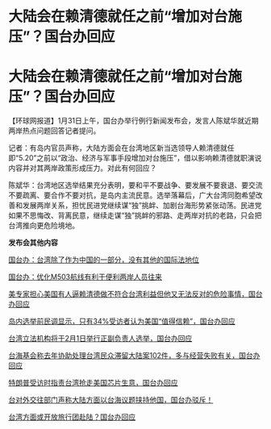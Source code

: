 # 大陆会在赖清德就任之前“增加对台施压”？国台办回应

# 大陆会在赖清德就任之前“增加对台施压”？国台办回应

【环球网报道】1月31日上午，国台办举行例行新闻发布会，发言人陈斌华就近期两岸热点问题回答记者提问。

记者：有岛内官员声称，大陆方面会在台湾地区新当选领导人赖清德就任即“5.20”之前以“政治、经济与军事手段增加对台施压”，借以影响赖清德就职演说内容并对其两岸政策形成压力。对此有何回应？

陈斌华：台湾地区选举结果充分表明，要和平不要战争、要发展不要衰退、要交流不要疏离、要合作不要对抗，是岛内主流民意。选举落幕后，广大台湾同胞希望改善和发展两岸关系，担忧民进党继续谋“独”挑衅、加剧台海形势紧张动荡。民进党如果不思悔改、背离民意，继续走谋“独”挑衅的邪路、走两岸对抗的老路，只会把台湾推向更危险境地。

**发布会其他内容**

[国台办：台湾除了作为中国的一部分，没有其他的国际法地位](https://news.qq.com/rain/a/20240131A02D4Z00)

[国台办：优化M503航线有利于便利两岸人员往来](https://news.qq.com/rain/a/20240131A01AOC00)

[美专家担心美国有人逼赖清德做不符合台湾利益但他又无法反对的危险事情，国台办回应](https://news.qq.com/rain/a/20240131A02FV200)

[岛内选举前民调显示，只有34%受访者认为美国“值得信赖”，国台办回应](https://news.qq.com/rain/a/20240131A02GPZ00)

[台湾立法机构将于2月1日举行正副负责人选举，国台办回应](https://news.qq.com/rain/a/20240131A02HQJ00)

[台海基会称去年协助处理台湾民众滞留大陆案102件，多与经营失败有关，国台办回应](https://news.qq.com/rain/a/20240131A02ILU00)

[特朗普受访时指责台湾抢走美国芯片生意，国台办回应](https://news.qq.com/rain/a/20240131A02JV700)

[台对外交往部门声称大陆方面以台海议题挟持他国，国台办驳斥！](https://news.qq.com/rain/a/20240131A02JC400)

[台湾方面或开放旅行团赴陆？国台办回应](https://news.qq.com/rain/a/20240131A02QW900)

